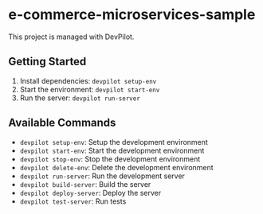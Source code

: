 # e-commerce-microservices-sample

This project is managed with DevPilot.

## Getting Started

1. Install dependencies: `devpilot setup-env`
2. Start the environment: `devpilot start-env`
3. Run the server: `devpilot run-server`

## Available Commands

- `devpilot setup-env`: Setup the development environment
- `devpilot start-env`: Start the development environment
- `devpilot stop-env`: Stop the development environment
- `devpilot delete-env`: Delete the development environment
- `devpilot run-server`: Run the development server
- `devpilot build-server`: Build the server
- `devpilot deploy-server`: Deploy the server
- `devpilot test-server`: Run tests
